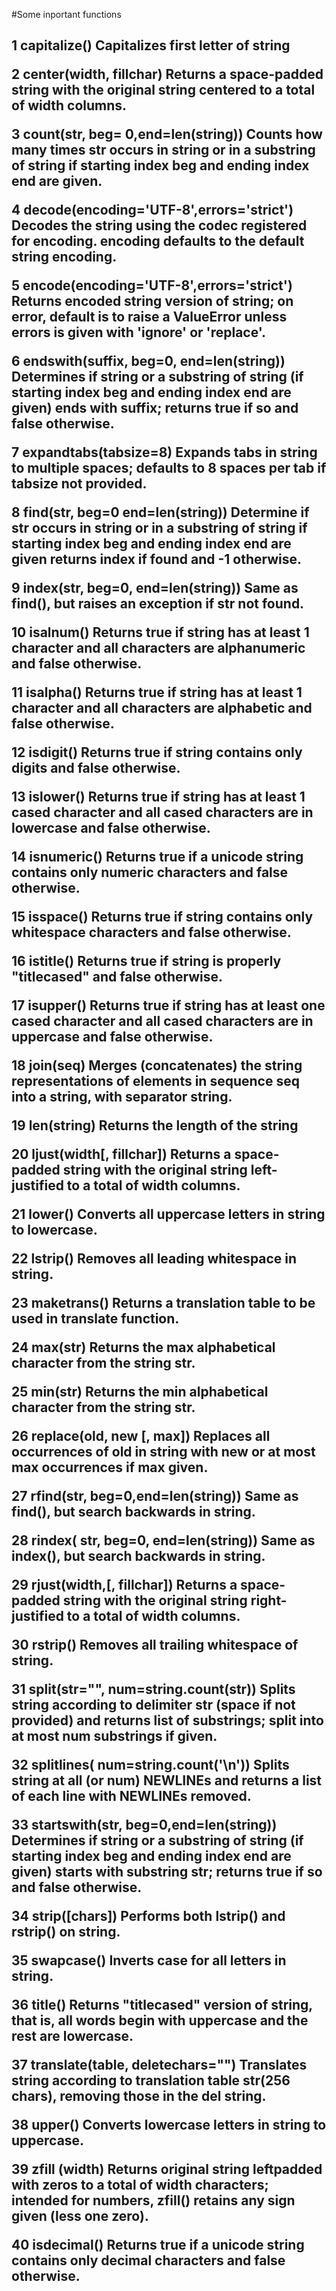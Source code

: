 #Some inportant functions
<H2>
1	capitalize()
Capitalizes first letter of string

2	center(width, fillchar)
Returns a space-padded string with the original string centered to a total of width columns.

3	count(str, beg= 0,end=len(string))
Counts how many times str occurs in string or in a substring of string if starting index beg and ending index end are given.

4	decode(encoding='UTF-8',errors='strict')
Decodes the string using the codec registered for encoding. encoding defaults to the default string encoding.

5	encode(encoding='UTF-8',errors='strict')
Returns encoded string version of string; on error, default is to raise a ValueError unless errors is given with 'ignore' or 'replace'.

6	endswith(suffix, beg=0, end=len(string))
Determines if string or a substring of string (if starting index beg and ending index end are given) ends with suffix; returns true if so and false otherwise.

7	expandtabs(tabsize=8)
Expands tabs in string to multiple spaces; defaults to 8 spaces per tab if tabsize not provided.

8	find(str, beg=0 end=len(string))
Determine if str occurs in string or in a substring of string if starting index beg and ending index end are given returns index if found and -1 otherwise.

9	index(str, beg=0, end=len(string))
Same as find(), but raises an exception if str not found.

10	isalnum()
Returns true if string has at least 1 character and all characters are alphanumeric and false otherwise.

11	isalpha()
Returns true if string has at least 1 character and all characters are alphabetic and false otherwise.

12	isdigit()
Returns true if string contains only digits and false otherwise.

13	islower()
Returns true if string has at least 1 cased character and all cased characters are in lowercase and false otherwise.

14	isnumeric()
Returns true if a unicode string contains only numeric characters and false otherwise.

15	isspace()
Returns true if string contains only whitespace characters and false otherwise.

16	istitle()
Returns true if string is properly "titlecased" and false otherwise.

17	isupper()
Returns true if string has at least one cased character and all cased characters are in uppercase and false otherwise.

18	join(seq)
Merges (concatenates) the string representations of elements in sequence seq into a string, with separator string.

19	len(string)
Returns the length of the string

20	ljust(width[, fillchar])
Returns a space-padded string with the original string left-justified to a total of width columns.

21	lower()
Converts all uppercase letters in string to lowercase.

22	lstrip()
Removes all leading whitespace in string.

23	maketrans()
Returns a translation table to be used in translate function.

24	max(str)
Returns the max alphabetical character from the string str.

25	min(str)
Returns the min alphabetical character from the string str.

26	replace(old, new [, max])
Replaces all occurrences of old in string with new or at most max occurrences if max given.

27	rfind(str, beg=0,end=len(string))
Same as find(), but search backwards in string.

28	rindex( str, beg=0, end=len(string))
Same as index(), but search backwards in string.

29	rjust(width,[, fillchar])
Returns a space-padded string with the original string right-justified to a total of width columns.

30	rstrip()
Removes all trailing whitespace of string.

31	split(str="", num=string.count(str))
Splits string according to delimiter str (space if not provided) and returns list of substrings; split into at most num substrings if given.

32	splitlines( num=string.count('\n'))
Splits string at all (or num) NEWLINEs and returns a list of each line with NEWLINEs removed.

33	startswith(str, beg=0,end=len(string))
Determines if string or a substring of string (if starting index beg and ending index end are given) starts with substring str; returns true if so and false otherwise.

34	strip([chars])
Performs both lstrip() and rstrip() on string.

35	swapcase()
Inverts case for all letters in string.

36	title()
Returns "titlecased" version of string, that is, all words begin with uppercase and the rest are lowercase.

37	translate(table, deletechars="")
Translates string according to translation table str(256 chars), removing those in the del string.

38	upper()
Converts lowercase letters in string to uppercase.

39	zfill (width)
Returns original string leftpadded with zeros to a total of width characters; intended for numbers, zfill() retains any sign given (less one zero).

40	isdecimal()
Returns true if a unicode string contains only decimal characters and false otherwise.

</H2>
